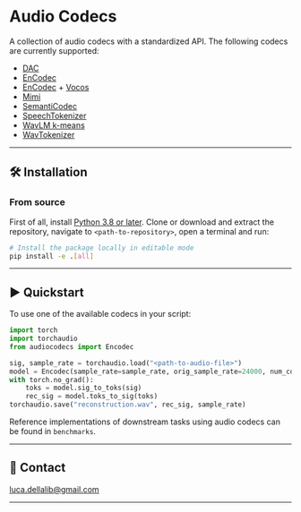 # Audio Codecs

A collection of audio codecs with a standardized API. The following codecs are currently supported:

- [DAC](https://arxiv.org/abs/2306.06546)
- [EnCodec](https://arxiv.org/abs/2210.13438)
- [EnCodec](https://arxiv.org/abs/2210.13438) + [Vocos](https://arxiv.org/abs/2306.00814)
- [Mimi](https://kyutai.org/Moshi.pdf)
- [SemantiCodec](https://arxiv.org/abs/2405.00233)
- [SpeechTokenizer](https://arxiv.org/abs/2308.16692)
- [WavLM k-means](https://arxiv.org/abs/2312.09747)
- [WavTokenizer](https://arxiv.org/abs/2408.16532)

---------------------------------------------------------------------------------------------------------

## 🛠️️ Installation

### From source

First of all, install [Python 3.8 or later](https://www.python.org).
Clone or download and extract the repository, navigate to `<path-to-repository>`, open a terminal and run:

```bash
# Install the package locally in editable mode
pip install -e .[all]
```

---------------------------------------------------------------------------------------------------------

## ▶️ Quickstart

To use one of the available codecs in your script:

```python
import torch
import torchaudio
from audiocodecs import Encodec

sig, sample_rate = torchaudio.load("<path-to-audio-file>")
model = Encodec(sample_rate=sample_rate, orig_sample_rate=24000, num_codebooks=8)
with torch.no_grad():
    toks = model.sig_to_toks(sig)
    rec_sig = model.toks_to_sig(toks)
torchaudio.save("reconstruction.wav", rec_sig, sample_rate)
```

Reference implementations of downstream tasks using audio codecs can be found in `benchmarks`.

---------------------------------------------------------------------------------------------------------

## 📧 Contact

[luca.dellalib@gmail.com](mailto:luca.dellalib@gmail.com)

---------------------------------------------------------------------------------------------------------
